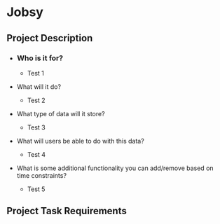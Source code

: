 # Jobsy

## Project Description
- ### Who is it for?
  - Test 1

- What will it do? 
  - Test 2
 
- What type of data will it store?
  - Test 3
  
- What will users be able to do with this data?
  - Test 4
  
- What is some additional functionality you can add/remove based on time constraints?
  - Test 5


## Project Task Requirements
